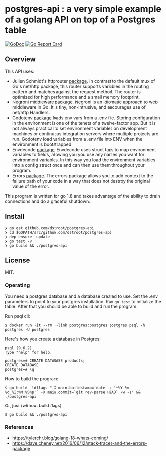 # postgres-api : a very simple example of a golang API on top of a Postgres table

[![GoDoc](https://godoc.org/github.com/dstroot/postgres-api?status.svg)](https://godoc.org/github.com/dstroot/postgres-api)
[![Go Report Card](https://goreportcard.com/badge/github.com/dstroot/postgres-api)](https://goreportcard.com/report/github.com/dstroot/postgres-api)

## Overview 

This API uses:
* Julien Schmidt's httprouter [package](https://github.com/julienschmidt/httprouter).  In contrast to the default mux of Go's net/http package, this router supports variables in the routing pattern and matches against the request method. The router is optimized for high performance and a small memory footprint.
* Negroni middleware [package](https://github.com/urfave/negroni).  Negroni is an idiomatic approach to web middleware in Go. It is tiny, non-intrusive, and encourages use of net/http Handlers.
* Godotenv [package](https://github.com/joho/godotenv) loads env vars from a .env file. Storing configuration in the environment is one of the tenets of a twelve-factor app. But it is not always practical to set environment variables on development machines or continuous integration servers where multiple projects are run. Godotenv load variables from a .env file into ENV when the environment is bootstrapped.
* Envdecode [package](https://github.com/joeshaw/envdecode). Envdecode uses struct tags to map environment variables to fields, allowing you you use any names you want for environment variables. In this way you load the environment variables into a config struct once and can then use them throughout your program.
* Errors [package](https://github.com/pkg/errors).  The errors package allows you to add context to the failure path of your code in a way that does not destroy the original value of the error.

This program is written for go 1.8 and takes advantage of the ability to drain connections and do a graceful shutdown.  


## Install

```
❯ go get github.com/dstroot/postgres-api
❯ cd $GOPATH/src/github.com/dstroot/postgres-api
❯ dep ensure -update
❯ go test -v
❯ go build && ./postgres-api
```

## License

MIT.

### Operating

You need a postgres database and a database created to use.  Set the .env parameters to point to your postgres installation.  Run `go test` to initialize the table. After that you should be able to build and run the program.

Run psql cli:

`$ docker run -it --rm --link postgres:postgres postgres psql -h postgres -U postgres`


Here's how you create a database in Postgres:

```
psql (9.6.2)
Type "help" for help.

postgres=# CREATE DATABASE products;
CREATE DATABASE
postgres=# \q
```

How to build the program:

```
$ go build -ldflags "-X main.buildstamp=`date -u '+%Y-%m-%d_%I:%M:%S%p'` -X main.commit=`git rev-parse HEAD` -w -s" && ./postgres-api
```

Or, just (without build flags)

```
$ go build && ./postgres-api
```

### References

* https://tylerchr.blog/golang-18-whats-coming/
* https://dave.cheney.net/2016/06/12/stack-traces-and-the-errors-package
